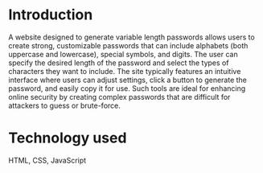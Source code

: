 # Introduction  
A website designed to generate variable length passwords allows users to create strong, customizable passwords that can include alphabets (both uppercase and lowercase), special symbols, and digits. The user can specify the desired length of the password and select the types of characters they want to include. The site typically features an intuitive interface where users can adjust settings, click a button to generate the password, and easily copy it for use. Such tools are ideal for enhancing online security by creating complex passwords that are difficult for attackers to guess or brute-force.  

# Technology used  
HTML, CSS, JavaScript

